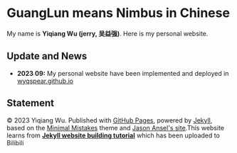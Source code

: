 # GuangLun means Nimbus in Chinese

My name is **Yiqiang Wu (jerry, 吴益强)**. Here is my personal website.

## Update and News

- **2023 09:** My personal website have been implemented and deployed in [wyqspear.github.io](https://wyqspear.github.io)

## Statement

© 2023 Yiqiang Wu. Published with [GitHub Pages](https://pages.github.com/), powered by [Jekyll](https://jekyllrb.com/), based on the [Minimal Mistakes](https://mademistakes.com/) theme and [Jason Ansel's site](https://github.com/jansel/jansel.github.io).This website learns from **[Jekyll website building tutorial](https://www.bilibili.com/video/BV1ja4y1G7tX/)** which has been uploaded to Bilibili
